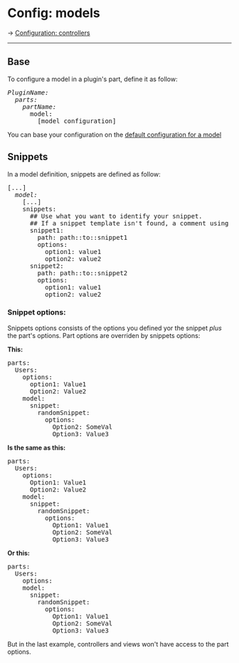 # Config: models

&rarr; [Configuration: controllers](help_config_plugins_controllers.md)

---
## Base

To configure a model in a plugin's part, define it as follow:

<pre class="syntax yaml">
<em>PluginName:</em>
  <em>parts:</em>
    <em>partName:</em>
      model:
        [model configuration]
</pre>

You can base your configuration on the [default configuration for a model](help_config_defaults.md#model)

## Snippets
In a model definition, snippets are defined as follow:

<pre class="syntax yaml">
[...]
  <em>model:</em>
    [...]
    snippets:
      ## Use what you want to identify your snippet.
      ## If a snippet template isn't found, a comment using this name will be set in the generaed model.
      snippet1:
        path: path::to::snippet1
        options:
          option1: value1
          option2: value2
      snippet2:
        path: path::to::snippet2
        options:
          option1: value1
          option2: value2
</pre>

### Snippet options:
Snippets options consists of the options you defined yor the snippet _plus_ the part's options.
Part options are overriden by snippets options:
<div class="row">
	<div class="span4 col-md-4">
		<strong>This:</strong>
		<pre class="syntax yaml">
parts:
  Users:
    options:
      option1: Value1
      Option2: Value2
    model:
      snippet:
        randomSnippet:
          options:
            Option2: SomeVal
            Option3: Value3
</pre>
	</div>
	<div class="span4 col-md-4">
		<strong>Is the same as this:</strong>
		<pre class="syntax yaml">
parts:
  Users:
    options:
      Option1: Value1
      Option2: Value2
    model:
      snippet:
        randomSnippet:
          options:
            Option1: Value1
            Option2: SomeVal
            Option3: Value3
</pre>
	</div>
	<div class="span4 col-md-4">
		<strong>Or this:</strong>
		<pre class="syntax yaml">
parts:
  Users:
    options:
    model:
      snippet:
        randomSnippet:
          options:
            Option1: Value1
            Option2: SomeVal
            Option3: Value3
</pre>
	</div>
</div>

But in the last example, controllers and views won't have access to the part options.